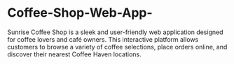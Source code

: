 # Coffee-Shop-Web-App-
Sunrise Coffee Shop is a sleek and user-friendly web application designed for coffee lovers and café owners. This interactive platform allows customers to browse a variety of coffee selections, place orders online, and discover their nearest Coffee Haven locations.
